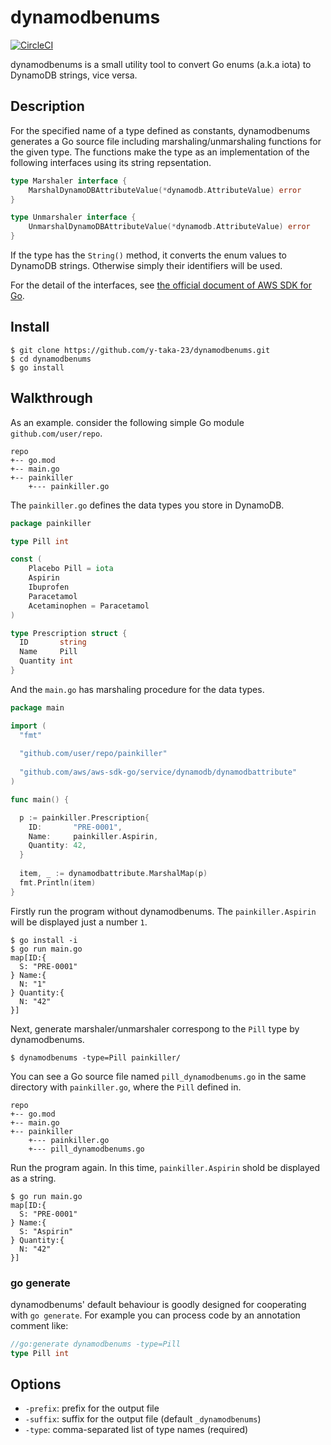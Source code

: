 dynamodbenums
=============

[![CircleCI](https://circleci.com/gh/y-taka-23/dynamodbenums.svg?style=svg)](https://circleci.com/gh/y-taka-23/dynamodbenums)

dynamodbenums is a small utility tool to convert Go enums (a.k.a iota) to DynamoDB strings, vice versa.

Description
-----------

For the specified name of a type defined as constants, dynamodbenums generates a Go source file including marshaling/unmarshaling functions for the given type. The functions make the type as an implementation of the following interfaces using its string repsentation.

```go
type Marshaler interface {
    MarshalDynamoDBAttributeValue(*dynamodb.AttributeValue) error
}
```

```go
type Unmarshaler interface {
    UnmarshalDynamoDBAttributeValue(*dynamodb.AttributeValue) error
}
```

If the type has the `String()` method, it converts the enum values to DynamoDB strings. Otherwise simply their identifiers will be used.

For the detail of the interfaces, see [the official document of AWS SDK for Go](https://docs.aws.amazon.com/sdk-for-go/api/service/dynamodb/dynamodbattribute/).

Install
-------

```console
$ git clone https://github.com/y-taka-23/dynamodbenums.git
$ cd dynamodbenums
$ go install
```

Walkthrough
-----------

As an example. consider the following simple Go module `github.com/user/repo`.

```
repo
+-- go.mod
+-- main.go
+-- painkiller
    +--- painkiller.go
```

The `painkiller.go` defines the data types you store in DynamoDB.

```go
package painkiller

type Pill int

const (
	Placebo Pill = iota
	Aspirin
	Ibuprofen
	Paracetamol
	Acetaminophen = Paracetamol
)

type Prescription struct {
  ID       string
  Name     Pill
  Quantity int
}
```

And the `main.go` has marshaling procedure for the data types.

```go
package main

import (
  "fmt"
  
  "github.com/user/repo/painkiller"
  
  "github.com/aws/aws-sdk-go/service/dynamodb/dynamodbattribute"
)

func main() {

  p := painkiller.Prescription{
    ID:       "PRE-0001",
    Name:     painkiller.Aspirin,
    Quantity: 42,
  }
  
  item, _ := dynamodbattribute.MarshalMap(p)
  fmt.Println(item)
}
```

Firstly run the program without dynamodbenums. The `painkiller.Aspirin` will be displayed just a number `1`.

```console
$ go install -i
$ go run main.go
map[ID:{
  S: "PRE-0001"
} Name:{
  N: "1"
} Quantity:{
  N: "42"
}]
```

Next, generate marshaler/unmarshaler correspong to the `Pill` type by dynamodbenums.

```console
$ dynamodbenums -type=Pill painkiller/
```

You can see a Go source file named `pill_dynamodbenums.go` in the same directory with `painkiller.go`, where the `Pill` defined in.

```
repo
+-- go.mod
+-- main.go
+-- painkiller
    +--- painkiller.go
    +--- pill_dynamodbenums.go
```

Run the program again. In this time, `painkiller.Aspirin` shold be displayed as a string.

```console
$ go run main.go
map[ID:{
  S: "PRE-0001"
} Name:{
  S: "Aspirin"
} Quantity:{
  N: "42"
}]
```

### go generate

dynamodbenums' default behaviour is goodly designed for cooperating with `go generate`. For example you can process code by an annotation comment like:

```go
//go:generate dynamodbenums -type=Pill
type Pill int
```

Options
-------

* `-prefix`: prefix for the output file
* `-suffix`: suffix for the output file (default `_dynamodbenums`)
* `-type`: comma-separated list of type names (required)
